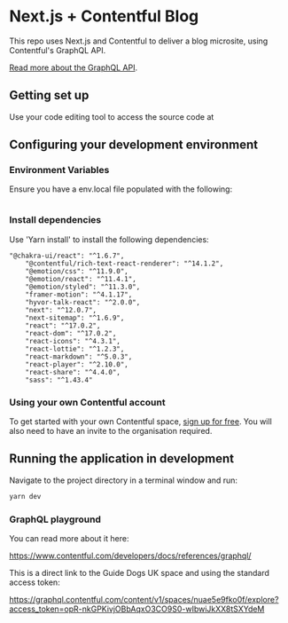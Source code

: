 # Next.js + Contentful Blog 


This repo uses Next.js and Contentful to deliver a blog microsite, using Contentful's GraphQL API.

[Read more about the GraphQL API](https://graphql.contentful.com).


## Getting set up

Use your code editing tool to access the source code at 




## Configuring your development environment

### Environment Variables

Ensure you have a env.local file populated with the following:
```

```

### Install dependencies

Use 'Yarn install' to install the following dependencies:
```
"@chakra-ui/react": "^1.6.7",
    "@contentful/rich-text-react-renderer": "^14.1.2",
    "@emotion/css": "^11.9.0",
    "@emotion/react": "^11.4.1",
    "@emotion/styled": "^11.3.0",
    "framer-motion": "^4.1.17",
    "hyvor-talk-react": "^2.0.0",
    "next": "^12.0.7",
    "next-sitemap": "^1.6.9",
    "react": "^17.0.2",
    "react-dom": "^17.0.2",
    "react-icons": "^4.3.1",
    "react-lottie": "^1.2.3",
    "react-markdown": "^5.0.3",
    "react-player": "^2.10.0",
    "react-share": "^4.4.0",
    "sass": "^1.43.4"
```



### Using your own Contentful account

To get started with your own Contentful space, [sign up for free](https://www.contentful.com/sign-up/). You will also need to have an invite to the organisation required.



## Running the application in development

Navigate to the project directory in a terminal window and run:

```bash
yarn dev
```


### GraphQL playground

You can read more about it here:

https://www.contentful.com/developers/docs/references/graphql/



This is a direct link to the Guide Dogs UK space and using the standard access token:

https://graphql.contentful.com/content/v1/spaces/nuae5e9fko0f/explore?access_token=opR-nkGPKivjOBbAqxO3CO9S0-wIbwiJkXX8tSXYdeM
